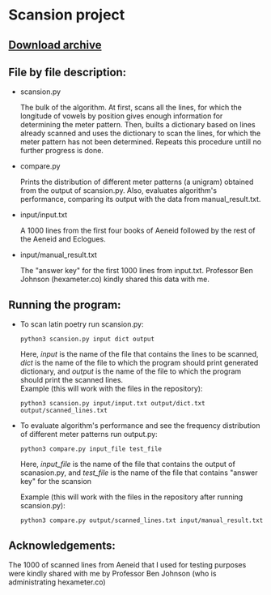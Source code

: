 # Scansion project

## [Download archive](https://dargones.github.io/Scansion_project/Archive.zip)

## File by file description:
* scansion.py

  The bulk of the algorithm. At first, scans all the lines, for which the longitude of vowels by position gives enough information
  for determining the meter pattern. Then, builts a dictionary based on lines already scanned and uses the dictionary to scan the lines, for which
  the meter pattern has not been determined. Repeats this procedure untill no further progress is done.

* compare.py

  Prints the distribution of different meter patterns (a unigram) obtained from the output of scansion.py. Also, evaluates algorithm's performance, 
  comparing its output with the data from manual_result.txt.

* input/input.txt

  A 1000 lines from the first four books of Aeneid followed by the rest of the Aeneid and Eclogues. 

* input/manual_result.txt

  The "answer key" for the first 1000 lines from input.txt. Professor Ben Johnson (hexameter.co) kindly shared this data with me. 
  
## Running the program:
* To scan latin poetry run scansion.py:
  ```
  python3 scansion.py input dict output
  ```
  Here, *input* is the name of the file that contains the lines to be scanned, *dict* is the name of the file to which the program 
  should print generated dictionary, and *output* is the name of the file to which the program should print the scanned lines.   
  Example (this will work with the files in the repository): 
  ```
  python3 scansion.py input/input.txt output/dict.txt output/scanned_lines.txt
  ```

* To evaluate algorithm's performance and see the frequency distribution of different meter patterns run output.py:
  ```
  python3 compare.py input_file test_file
  ```
  Here, *input_file* is the name of the file that contains the output of scanasion.py, and *test_file* is the name of the file that 
  contains "answer key" for the scansion
  
  Example (this will work with the files in the repository after running scansion.py): 
  ```
  python3 compare.py output/scanned_lines.txt input/manual_result.txt 
  ```

## Acknowledgements:
The 1000 of scanned lines from Aeneid that I used for testing purposes were kindly shared with me by Professor Ben Johnson (who is administrating hexameter.co)
